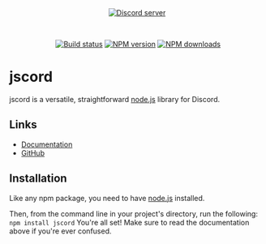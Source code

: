 <div align="center">
  <br />
  <p>
    <a href="https://discord.gg/Ypmhtc"><img src="https://discordapp.com/api/guilds/412772653481459714/embed.png" alt="Discord server" /></a>
  </p>
  <p>
    <a href="https://travis-ci.org/ThePoptartCrpr/jscord"><img src="https://travis-ci.org/ThePoptartCrpr/jscord.svg" alt="Build status" /></a>
    <a href="https://www.npmjs.com/package/jscord"><img src="https://img.shields.io/npm/v/jscord.svg?maxAge=3600" alt="NPM version" /></a>
    <a href="https://www.npmjs.com/package/jscord"><img src="https://img.shields.io/npm/dt/jscord.svg?maxAge=3600" alt="NPM downloads" /></a>
  </p>
</div>

# jscord
jscord is a versatile, straightforward [node.js](https://nodejs.org) library for Discord.

## Links
* [Documentation](https://jscord.js.org/)
* [GitHub](https://github.com/ThePoptartCrpr/jscord)

## Installation
Like any npm package, you need to have [node.js](https://nodejs.org) installed.

Then, from the command line in your project's directory, run the following: `npm install jscord`
You're all set! Make sure to read the documentation above if you're ever confused.

